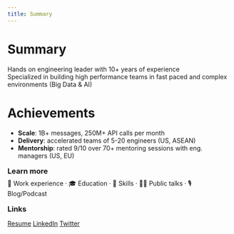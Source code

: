 ```yaml
---
title: Summary
---
```


# Summary

Hands on engineering leader with 10+ years of experience<br>
Specialized in building high performance teams in fast paced and complex environments (Big Data & AI)

# Achievements

- **Scale**: 1B+ messages, 250M+ API calls per month
- **Delivery**: accelerated teams of 5-20 engineers (US, ASEAN) 
- **Mentorship**: rated 9/10 over 70+ mentoring sessions with eng. managers (US, EU)

### Learn more

<Link to="3">💼 Work experience</Link> · <Link to="4">🎓 Education</Link> · <Link to="5">🥷 Skills</Link> · <Link to="6">👨‍🏫 Public talks</Link> · <Link to="7">🎙️ Blog/Podcast</Link>

### Links

<mdi-file-word-box class="text-blue-700"/> [Resume](https://docs.google.com/document/d/1doolgTDhVDNESWl4VWkzOjjRvBbXM1CTxI0Y-dVHrvY/edit) <logos-linkedin-icon /> [LinkedIn](https://linkedin.com/in/hroussel) <logos-twitter /> [Twitter](https://linkedin.com/in/hroussel)

<!--
You can have `style` tag in markdown to override the style for the current page.
Learn more: https://sli.dev/guide/syntax#embedded-styles
-->

<Nav />
<Footer />

<style>
  
h3 {
  margin-top: 1em;
  margin-bottom: .5em;
}
</style>

